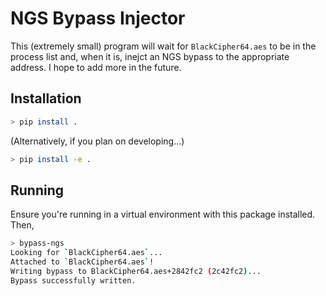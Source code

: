 # NGS Bypass Injector

This (extremely small) program will wait for `BlackCipher64.aes` to be in the process list
and, when it is, inejct an NGS bypass to the appropriate address. I hope to add more in the
future.

## Installation

```bash
> pip install .
```

(Alternatively, if you plan on developing...)

```bash
> pip install -e .
```

## Running

Ensure you're running in a virtual environment with this package installed. Then,

```bash
> bypass-ngs
Looking for `BlackCipher64.aes`...
Attached to `BlackCipher64.aes`!
Writing bypass to BlackCipher64.aes+2842fc2 (2c42fc2)...
Bypass successfully written.
```
